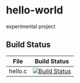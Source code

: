 # hello-world
experimental project

## Build Status

File|Build Status
---|---
hello.c|[![Build Status](https://travis-ci.com/namiww/hello-world.svg?branch=master)](https://travis-ci.com/namiww/hello-world)
